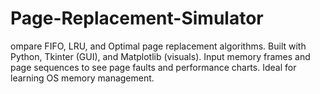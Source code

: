 # Page-Replacement-Simulator
ompare FIFO, LRU, and Optimal page replacement algorithms. Built with Python, Tkinter (GUI), and Matplotlib (visuals). Input memory frames and page sequences to see page faults and performance charts. Ideal for learning OS memory management.
